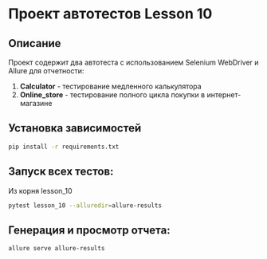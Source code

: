 # Проект автотестов Lesson 10

## Описание
Проект содержит два автотеста с использованием Selenium WebDriver и Allure для отчетности:

1. **Calculator** - тестирование медленного калькулятора
2. **Online_store** - тестирование полного цикла покупки в интернет-магазине

## Установка зависимостей

```bash
pip install -r requirements.txt
```


## Запуск всех тестов:
Из корня lesson_10
```bash
pytest lesson_10 --alluredir=allure-results
```

## Генерация и просмотр отчета:
```bash
allure serve allure-results
```